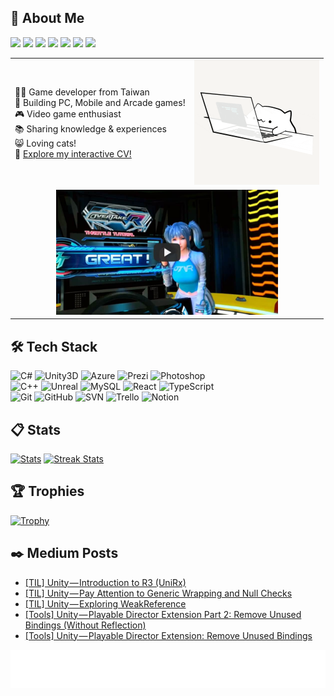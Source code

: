## 💬 About Me

<a href="mailto:bwaynesu@gmail.com" alt="bwaynesu@gmail.com"><img src="https://img.shields.io/badge/-✉️Email-c46a4c?style=flat-square&logo=email" /></a>
<a href="https://portaly.cc/bwaynesu" alt="Portaly"><img src="https://img.shields.io/badge/-Portaly-862a83?style=flat-square&logo=portaly" /></a>
<a href="https://linkedin.com/in/wayne-su-94804186" alt="LinkedIn"><img src="https://img.shields.io/badge/-LinkedIn-437ebc?style=flat-square&logo=linkedin" /></a>
<a href="https://www.cakeresume.com/me/bwaynesu" alt="CakeResume"><img src="https://img.shields.io/badge/-CakeResume-13ab67?style=flat-square&logo=cakeresume" /></a>
<a href="https://medium.com/@bwaynesu" alt="Medium"><img src="https://img.shields.io/badge/-Medium-black?style=flat-square&logo=medium" /></a>
<a href="https://bwaynesu.wordpress.com/" alt="WordPress"><img src="https://img.shields.io/badge/-WordPress-0f8cc3?style=flat-square&logo=wordPress" /></a>
<a href="https://discord.com/" alt="DC:ike2799"><img src="https://img.shields.io/badge/-DC%3A%0Aike2799-2530a2?style=flat-square&logo=discord" /></a>

<table style="border:none">
  <tr>
    <td>
      👨‍💻 Game developer from Taiwan <br/>
      🔨 Building PC, Mobile and Arcade games! <br/>
      🎮 Video game enthusiast <br/>
      📚 Sharing knowledge & experiences <br/>
      😸 Loving cats! <br/>
      📄 <a href="https://bwaynesu.itch.io/ui-cv?password=bb">Explore my interactive CV!</a> <br/>
    </td>
    <td align="center">
      <img height="200" alt="Hello!" src="Pics/BongoCat.gif" >
    </td>
  </tr>
  <tr>
    <td colspan="2" align="center">
      <a href="https://youtu.be/ucg_tkJpu4o">
      <img height="200" alt="My Racing Projects" src="Pics/MyRacingProjects.jpg"/>
      </a> <br/>
    </td>
  </tr>
</table>

## 🛠️ Tech Stack

![C#](https://img.shields.io/badge/-C%23%20-05122A?style=flat&logo=csharp)
![Unity3D](https://img.shields.io/badge/-Unity3D-05122A?style=flat&logo=Unity)
![Azure](https://img.shields.io/badge/-Azure-05122A?style=flat&logo=microsoftazure)
![Prezi](https://img.shields.io/badge/-Prezi-05122A?style=flat&logo=Prezi)
![Photoshop](https://img.shields.io/badge/-Photoshop-05122A?style=flat&logo=adobephotoshop)
<br />
![C++](https://img.shields.io/badge/-C%2B%2B-05122A?style=flat&logo=cplusplus)
![Unreal](https://img.shields.io/badge/-Unreal-05122A?style=flat&logo=UnrealEngine)
![MySQL](https://img.shields.io/badge/-MySQL-05122A?style=flat&logo=MySQL)
![React](https://img.shields.io/badge/-React-05122A?style=flat&logo=React)
![TypeScript](https://img.shields.io/badge/-TypeScript-05122A?style=flat&logo=TypeScript)
<br />
![Git](https://img.shields.io/badge/-Git-05122A?style=flat&logo=git)
![GitHub](https://img.shields.io/badge/-GitHub-05122A?style=flat&logo=github)
![SVN](https://img.shields.io/badge/-SVN-05122A?style=flat&logo=Subversion)
![Trello](https://img.shields.io/badge/-Trello-05122A?style=flat&logo=Trello)
![Notion](https://img.shields.io/badge/-Notion-05122A?style=flat&logo=Notion)

## 📋 Stats
<a href="https://github-readme-stats.vercel.app"><img width="44.3%" alt="Stats" src="https://github-readme-stats.vercel.app/api?&count_private=true&include_all_commits=true&username=snoopyuj&theme=onedark&custom_title=GitHub+Stats&hide_border=true"/></a>
<a href="https://github-readme-streak-stats.herokuapp.com"><img width="49%" alt="Streak Stats" src="https://github-readme-streak-stats.herokuapp.com/?user=snoopyuj&theme=onedark&hide_border=true"/></a>
<!--<a href="https://github-readme-stats.vercel.app">
  <img width="44.3%" alt="top-langs" src="https://github-readme-stats.vercel.app/api/top-langs/?username=snoopyuj&layout=compact&theme=onedark&custom_title=Most+Used+Languages&hide_border=true"/>
</a>-->

## 🏆 Trophies

<a href="https://github.com/ryo-ma/github-profile-trophy"><img width="45%" alt="Trophy" src="https://github-profile-trophy.vercel.app/?username=snoopyuj&row=2&column=4&theme=onedark&no-frame=true"/></a>

## ✒️ Medium Posts

<!-- BLOG-POST-LIST:START -->
- [[TIL] Unity — Introduction to R3 &lpar;UniRx&rpar;](https://medium.com/@bwaynesu/til-unity-introduction-to-r3-unirx-f8e0e663c49b?source=rss-5e4e7a64353------2)
- [[TIL] Unity — Pay Attention to Generic Wrapping and Null Checks](https://medium.com/@bwaynesu/til-unity-pay-attention-to-generic-wrapping-and-null-checks-b66793448c3b?source=rss-5e4e7a64353------2)
- [[TIL] Unity — Exploring WeakReference](https://medium.com/@bwaynesu/til-unity-exploring-weakreference-0183a2f13bae?source=rss-5e4e7a64353------2)
- [[Tools] Unity — Playable Director Extension Part 2: Remove Unused Bindings &lpar;Without Reflection&rpar;](https://medium.com/@bwaynesu/tools-unity-playable-director-extension-part-2-remove-unused-bindings-without-reflection-f766f9ec61ea?source=rss-5e4e7a64353------2)
- [[Tools] Unity — Playable Director Extension: Remove Unused Bindings](https://medium.com/@bwaynesu/tools-unity-playable-director-extension-remove-unused-bindings-101849456846?source=rss-5e4e7a64353------2)
<!-- BLOG-POST-LIST:END -->

<!-- https://loading.io/background/m-wave/ -->

![](Pics/footer.svg)
